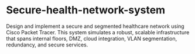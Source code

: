 # Secure-health-network-system
Design and implement a secure and segmented healthcare network using Cisco Packet Tracer. This system simulates a robust, scalable infrastructure that spans internal floors, DMZ, cloud integration, VLAN segmentation, redundancy, and secure services.
